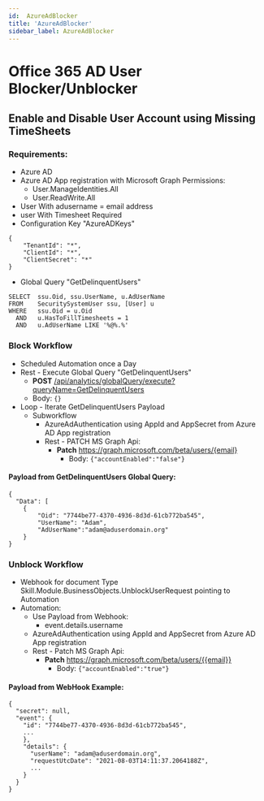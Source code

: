 ```yaml
---
id:  AzureAdBlocker
title: 'AzureAdBlocker'
sidebar_label: AzureAdBlocker
---
```


# Office 365 AD User Blocker/Unblocker

## Enable and Disable User Account using Missing TimeSheets
### Requirements:

- Azure AD
- Azure AD App registration with Microsoft Graph Permissions:
    - User.ManageIdentities.All
    - User.ReadWrite.All
- User With adusername = email address
- user With Timesheet Required
- Configuration Key "AzureADKeys"
```
{
    "TenantId": "*",
    "ClientId": "*",
    "ClientSecret": "*"
}
```
- Global Query "GetDelinquentUsers"
``` 
SELECT  ssu.Oid, ssu.UserName, u.AdUserName 
FROM    SecuritySystemUser ssu, [User] u 
WHERE   ssu.Oid = u.Oid 
  AND   u.HasToFillTimesheets = 1 
  AND   u.AdUserName LIKE '%@%.%'
```

### Block Workflow
- Scheduled Automation once a Day
- Rest - Execute Global Query "GetDelinquentUsers"
    - **POST** [/api/analytics/globalQuery/execute?queryName=GetDelinquentUsers](https://apiv2-playground-dev-we.skillsworkflow/api/analytics/globalQuery/execute?queryName=GetDelinquentUsers])
    - Body: ```{}```
- Loop - Iterate GetDelinquentUsers Payload
    - Subworkflow
        - AzureAdAuthentication using AppId and AppSecret from Azure AD App registration
        - Rest - PATCH MS Graph Api:
            - **Patch** https://graph.microsoft.com/beta/users/{email}
                - Body: ```{"accountEnabled":"false"}```

#### Payload from GetDelinquentUsers Global Query:
```
{
  "Data": [
    {
        "Oid": "7744be77-4370-4936-8d3d-61cb772ba545",
        "UserName": "Adam",
        "AdUserName":"adam@aduserdomain.org"
    }
}
```



### Unblock Workflow
- Webhook for document Type Skill.Module.BusinessObjects.UnblockUserRequest pointing to Automation
- Automation:
    - Use Payload from Webhook:
        - event.details.username
    - AzureAdAuthentication using AppId and AppSecret from Azure AD App registration
    - Rest - Patch MS Graph Api:
        - **Patch** https://graph.microsoft.com/beta/users/{{email}}
            - Body: ```{"accountEnabled":"true"}```

#### Payload from WebHook Example:
```
{
  "secret": null,
  "event": {
    "id": "7744be77-4370-4936-8d3d-61cb772ba545",
    ...
    },
    "details": {
      "userName": "adam@aduserdomain.org",
      "requestUtcDate": "2021-08-03T14:11:37.2064188Z",
      ...
    }
  }
}
```


